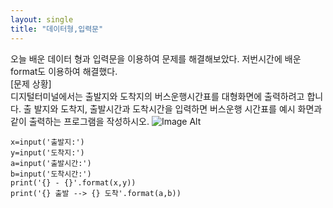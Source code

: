 ```yaml
---
layout: single
title: "데이터형,입력문"
---
```


오늘 배운 데이터 형과 입력문을 이용하여 문제를 해결해보았다. 저번시간에 배운 format도 이용하여 해결했다.  
[문제 상황]  
디지털터미널에서는 출발지와 도착지의 버스운행시간표를 대형화면에 출력하려고 합니다. 출
발지와 도착지, 출발시간과 도착시간을 입력하면 버스운행 시간표를 예시 화면과 같이 출력하는
프로그램을 작성하시오.
![Image Alt](/assets/img/img.png)
~~~
x=input('출발지:')
y=input('도착지:')
a=input('출발시간:')
b=input('도착시간:')
print('{} - {}'.format(x,y))
print('{} 출발 --> {} 도착'.format(a,b))
~~~
